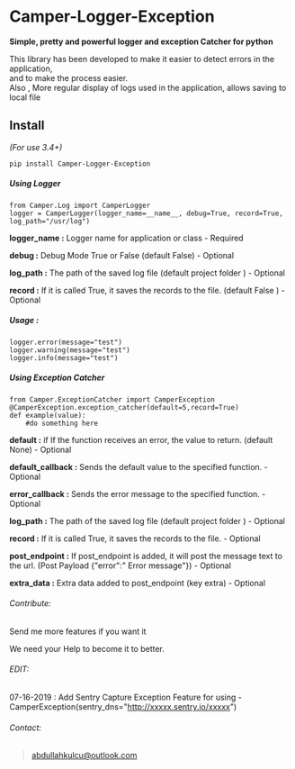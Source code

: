 # Camper-Logger-Exception  
**Simple, pretty and powerful logger and exception Catcher for python**  
  
This library has been developed to make it easier to detect errors in the application,   
and to make the process easier.  
  Also , More regular display of logs used in the application, allows saving to local file
  
## **Install** 
*(For use 3.4+)*

    pip install Camper-Logger-Exception


##### Using Logger
	from Camper.Log import CamperLogger
	logger = CamperLogger(logger_name=__name__, debug=True, record=True, log_path="/usr/log")


**logger_name :** Logger name for application or class - Required 
 
**debug :** Debug Mode True or False (default False) - Optional

 **log_path :**  The path of the saved log file (default project folder ) - Optional
 
**record :** If it is called True, it saves the records to the file. (default False ) - Optional

 ##### Usage : 
		 

    logger.error(message="test")
    logger.warning(message="test")
    logger.info(message="test")
    
 
 ##### Using Exception Catcher
	from Camper.ExceptionCatcher import CamperException
	@CamperException.exception_catcher(default=5,record=True)  
	def example(value):
		#do something here


**default :**  if If the function receives an error, the value to return. (default None) - Optional  

**default_callback :** Sends the default value to the specified function. - Optional 

 **error_callback :**  Sends the error message to the specified function. - Optional  

**log_path :** The path of the saved log file (default project folder ) - Optional

**record :** If it is called True, it saves the records to the file. - Optional

**post_endpoint :** If post_endpoint is added, it will post the message text to the url. (Post Payload {"error":" Error message"}) - Optional

**extra_data :** Extra data added to post_endpoint (key extra) - Optional
  
 ###### Contribute:
Send me more features if you want it

We need your Help to become it to better.

 ###### EDIT:
 07-16-2019 : Add Sentry Capture Exception Feature
 for using - CamperException(sentry_dns="http://xxxxx.sentry.io/xxxxx") 

###### Contact:

>abdullahkulcu@outlook.com 
